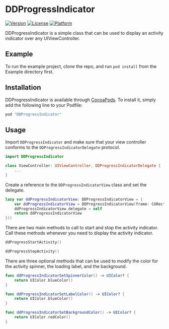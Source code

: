 # DDProgressIndicator

<!--[![CI Status](http://img.shields.io/travis/Donny Davis/DDProgressIndicator.svg?style=flat)](https://travis-ci.org/Donny Davis/DDProgressIndicator)-->
[![Version](https://img.shields.io/cocoapods/v/DDProgressIndicator.svg?style=flat)](http://cocoapods.org/pods/DDProgressIndicator)
[![License](https://img.shields.io/cocoapods/l/DDProgressIndicator.svg?style=flat)](http://cocoapods.org/pods/DDProgressIndicator)
[![Platform](https://img.shields.io/cocoapods/p/DDProgressIndicator.svg?style=flat)](http://cocoapods.org/pods/DDProgressIndicator)

DDProgressIndicator is a simple class that can be used to display an activity indicator over any UIViewController.

## Example

To run the example project, clone the repo, and run `pod install` from the Example directory first.

## Installation

DDProgressIndicator is available through [CocoaPods](http://cocoapods.org). To install
it, simply add the following line to your Podfile:

```ruby
pod "DDProgressIndicator"
```

## Usage

Import `DDProgressIndicator` and make sure that your view controller conforms to the `DDProgressIndicatorDelegate` protocol.

```swift
import DDProgressIndicator

class ViewController: UIViewController, DDProgressIndicatorDelegate {
    ...
}
```

Create a reference to the `DDProgressIndicatorView` class and set the delegate.

```swift
lazy var ddProgressIndicatorView: DDProgressIndicatorView = {
    var ddProgressIndicatorView = DDProgressIndicatorView(frame: CGRect(x: 0.0, y: 0.0, width: self.view.frame.width, height: self.view.frame.height))
    ddProgressIndicatorView.delegate = self
    return ddProgressIndicatorView
}()
```

There are two main methods to call to start and stop the activity indicator. Call these methods whenever you need to display the activity indicator.

```swift
ddProgressStartActivity()
```

```swift
ddProgressStopActivity()
```

There are three optional methods that can be used to modify the color for the activity spinner, the loading label, and the background.

```swift
func ddProgressIndicatorSetSpinnerColor() -> UIColor? {
    return UIColor.blueColor()
}
```

```swift
func ddProgressIndicatorSetLabelColor() -> UIColor? {
    return UIColor.blueColor()
}
```

```swift
func ddProgressIndicatorSetBackgroundColor() -> UIColor? {
    return UIColor.redColor()
}
```